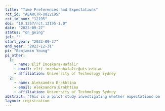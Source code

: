 ```yaml
---
title: "Time Preferences and Expectations"
rct_id: "AEARCTR-0012195"
rct_id_num: "12195"
doi: "10.1257/rct.12195-1.0"
date: "2023-09-27"
status: "on_going"
jel: ""
start_year: "2023-09-27"
end_year: "2023-12-31"
pi: "Benjamin Young"
pi_other:
  1:
    - name: Elif Incekara-Hafalir
    - email: elif.incekarahafalir@uts.edu.au
    - affiliation: University of Technology Sydney
  2:
    - name: Aleksandra Erakhtina
    - email: Aleksandra.Erakhtina
    - affiliation: University of Technology Sydney
abstract: "This is a pilot study investigating whether expectations on the timing of payments affect elicited time preferences. "
layout: registration
---
```


